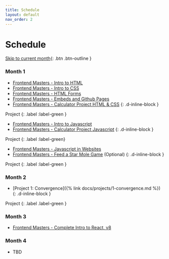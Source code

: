 ```yaml
---
title: Schedule
layout: default
nav_order: 2
---
```


# Schedule

[Skip to current month](#month-2){: .btn .btn-outline }

### Month 1

* [Frontend Masters - Intro to HTML](https://frontendmasters.com/bootcamp/introduction-html/)
* [Frontend Masters - Intro to CSS](https://frontendmasters.com/bootcamp/introduction-css/)
* [Frontend Masters - HTML Forms](https://frontendmasters.com/bootcamp/html-forms/)
* [Frontend Masters - Embeds and Github Pages](https://frontendmasters.com/bootcamp/embeds-github-pages/)
* [Frontend Masters - Calculator Project HTML & CSS](https://frontendmasters.com/bootcamp/calculator-html-css/)
{: .d-inline-block }

Project
{: .label :label-green }

* [Frontend Masters - Intro to Javascript](https://frontendmasters.com/bootcamp/introduction-javascript/)
* [Frontend Masters - Calculator Project Javascript](https://frontendmasters.com/bootcamp/calculator-javascript/)
{: .d-inline-block }

Project
{: .label :label-green}

* [Frontend Masters - Javascript in Websites](https://frontendmasters.com/bootcamp/javascript-in-websites/)
* [Frontend Masters - Feed a Star Mole Game](https://frontendmasters.com/bootcamp/web-game-project/) (Optional)
{: .d-inline-block }

Project
{: .label :label-green }

### Month 2

* [Project 1: Convergence]({% link docs/projects/1-convergence.md %})
{: .d-inline-block }

Project
{: .label .label-green }

### Month 3

* [Frontend Masters - Complete Intro to React, v8](https://frontendmasters.com/courses/complete-react-v8/)

### Month 4

* TBD
